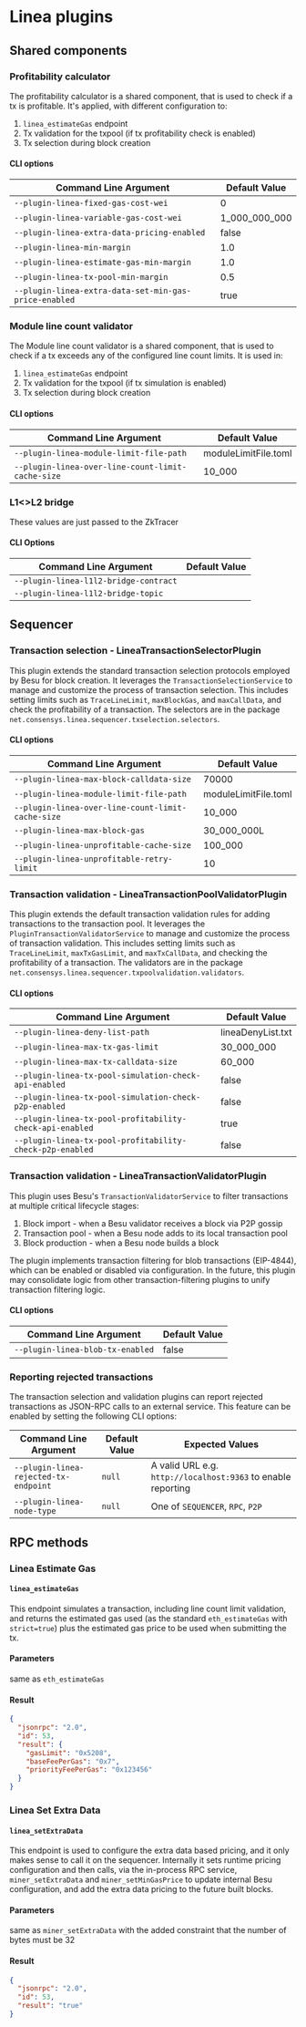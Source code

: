 # Linea plugins

## Shared components

### Profitability calculator
The profitability calculator is a shared component, that is used to check if a tx is profitable.
It's applied, with different configuration to:
1. `linea_estimateGas` endpoint
2. Tx validation for the txpool (if tx profitability check is enabled)
3. Tx selection during block creation

#### CLI options

| Command Line Argument                                 | Default Value |
|-------------------------------------------------------|---------------|
| `--plugin-linea-fixed-gas-cost-wei`                   | 0             |
| `--plugin-linea-variable-gas-cost-wei`                | 1_000_000_000 |
| `--plugin-linea-extra-data-pricing-enabled`           | false         |
| `--plugin-linea-min-margin`                           | 1.0           |
| `--plugin-linea-estimate-gas-min-margin`              | 1.0           |
| `--plugin-linea-tx-pool-min-margin`                   | 0.5           |
| `--plugin-linea-extra-data-set-min-gas-price-enabled` | true          |


### Module line count validator
The Module line count validator is a shared component, that is used to check if a tx exceeds any of the configured line count limits.
It is used in:
1. `linea_estimateGas` endpoint
2. Tx validation for the txpool (if tx simulation is enabled)
3. Tx selection during block creation

#### CLI options

| Command Line Argument                                 | Default Value        |
|-------------------------------------------------------|----------------------|
| `--plugin-linea-module-limit-file-path`               | moduleLimitFile.toml |
| `--plugin-linea-over-line-count-limit-cache-size`     | 10_000               |


### L1<>L2 bridge

These values are just passed to the ZkTracer

#### CLI Options

| Command Line Argument                  | Default Value |
|----------------------------------------|---------------|
| `--plugin-linea-l1l2-bridge-contract`  |               |
| `--plugin-linea-l1l2-bridge-topic`     |               |


## Sequencer

### Transaction selection - LineaTransactionSelectorPlugin
This plugin extends the standard transaction selection protocols employed by Besu for block creation. 
It leverages the `TransactionSelectionService` to manage and customize the process of transaction selection. 
This includes setting limits such as `TraceLineLimit`, `maxBlockGas`, and `maxCallData`, and check the profitability
of a transaction.
The selectors are in the package `net.consensys.linea.sequencer.txselection.selectors`.

#### CLI options

| Command Line Argument                                  | Default Value        |
|--------------------------------------------------------|----------------------|
| `--plugin-linea-max-block-calldata-size`               | 70000                |
| `--plugin-linea-module-limit-file-path`                | moduleLimitFile.toml |
| `--plugin-linea-over-line-count-limit-cache-size`      | 10_000               |
| `--plugin-linea-max-block-gas`                         | 30_000_000L          |
| `--plugin-linea-unprofitable-cache-size`               | 100_000              |
| `--plugin-linea-unprofitable-retry-limit`              | 10                   |


### Transaction validation - LineaTransactionPoolValidatorPlugin

This plugin extends the default transaction validation rules for adding transactions to the
transaction pool. It leverages the `PluginTransactionValidatorService` to manage and customize the
process of transaction validation.
This includes setting limits such as `TraceLineLimit`, `maxTxGasLimit`, and `maxTxCallData`, and checking the profitability
of a transaction.
The validators are in the package `net.consensys.linea.sequencer.txpoolvalidation.validators`.

#### CLI options

| Command Line Argument                                    | Default Value     |
|----------------------------------------------------------|-------------------|
| `--plugin-linea-deny-list-path`                          | lineaDenyList.txt |
| `--plugin-linea-max-tx-gas-limit`                        | 30_000_000        |
| `--plugin-linea-max-tx-calldata-size`                    | 60_000            |
| `--plugin-linea-tx-pool-simulation-check-api-enabled`    | false             |
| `--plugin-linea-tx-pool-simulation-check-p2p-enabled`    | false             |
| `--plugin-linea-tx-pool-profitability-check-api-enabled` | true              |
| `--plugin-linea-tx-pool-profitability-check-p2p-enabled` | false             |

### Transaction validation - LineaTransactionValidatorPlugin

This plugin uses Besu's `TransactionValidatorService` to filter transactions at multiple critical lifecycle stages:
1. Block import - when a Besu validator receives a block via P2P gossip
2. Transaction pool - when a Besu node adds to its local transaction pool
3. Block production - when a Besu node builds a block

The plugin implements transaction filtering for blob transactions (EIP-4844), which can be enabled or disabled via configuration. In the future, this plugin may consolidate logic from other transaction-filtering plugins to unify transaction filtering logic.

#### CLI options

| Command Line Argument                | Default Value |
|--------------------------------------|---------------|
| `--plugin-linea-blob-tx-enabled`     | false         |

### Reporting rejected transactions 
The transaction selection and validation plugins can report rejected transactions as JSON-RPC calls to an external 
service. This feature can be enabled by setting the following CLI options:

| Command Line Argument                 | Default Value | Expected Values                                              |
|---------------------------------------|---------------|--------------------------------------------------------------|
| `--plugin-linea-rejected-tx-endpoint` | `null`        | A valid URL e.g. `http://localhost:9363` to enable reporting |
| `--plugin-linea-node-type`            | `null`        | One of `SEQUENCER`, `RPC`, `P2P`                             |

## RPC methods

### Linea Estimate Gas
#### `linea_estimateGas`

This endpoint simulates a transaction, including line count limit validation, and returns the estimated gas used 
(as the standard `eth_estimateGas` with `strict=true`) plus the estimated gas price to be used when submitting the tx. 

#### Parameters
same as `eth_estimateGas`

#### Result
```json
{
  "jsonrpc": "2.0",
  "id": 53,
  "result": {
    "gasLimit": "0x5208",
    "baseFeePerGas": "0x7",
    "priorityFeePerGas": "0x123456"
  }
}
```

### Linea Set Extra Data
#### `linea_setExtraData`

This endpoint is used to configure the extra data based pricing, and it only makes sense to call it on the sequencer.
Internally it sets runtime pricing configuration and then calls, via the in-process RPC service, `miner_setExtraData`
and `miner_setMinGasPrice` to update internal Besu configuration, and add the extra data pricing to the future built blocks.

#### Parameters
same as `miner_setExtraData` with the added constraint that the number of bytes must be 32

#### Result
```json
{
  "jsonrpc": "2.0",
  "id": 53,
  "result": "true"
}
```

